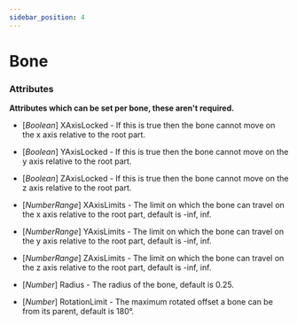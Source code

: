 ```yaml
---
sidebar_position: 4
---
```

# Bone

### Attributes

**Attributes which can be set per bone, these aren't required.**

- \[*Boolean*\] XAxisLocked - If this is true then the bone cannot move on the x axis relative to the root part.

- \[*Boolean*\] YAxisLocked - If this is true then the bone cannot move on the y axis relative to the root part.

- \[*Boolean*\] ZAxisLocked - If this is true then the bone cannot move on the z axis relative to the root part.

- \[*NumberRange*\] XAxisLimits - The limit on which the bone can travel on the x axis relative to the root part, default is -inf, inf.

- \[*NumberRange*\] YAxisLimits - The limit on which the bone can travel on the y axis relative to the root part, default is -inf, inf.

- \[*NumberRange*\] ZAxisLimits - The limit on which the bone can travel on the z axis relative to the root part, default is -inf, inf.

- \[*Number*\] Radius - The radius of the bone, default is 0.25.

- \[*Number*\] RotationLimit - The maximum rotated offset a bone can be from its parent, default is 180°.
